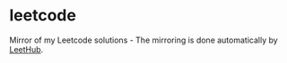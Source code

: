 # leetcode
Mirror of my Leetcode solutions - The mirroring is done automatically by [LeetHub](https://github.com/QasimWani/LeetHub).
